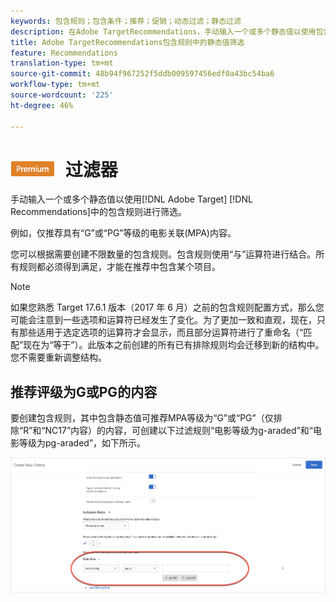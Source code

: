 ```yaml
---
keywords: 包含规则；包含条件；推荐；促销；动态过滤；静态过滤
description: 在Adobe TargetRecommendations，手动输入一个或多个静态值以使用包含规则进行筛选。
title: Adobe TargetRecommendations包含规则中的静态值筛选
feature: Recommendations
translation-type: tm+mt
source-git-commit: 48b94f967252f5ddb009597456edf0a43bc54ba6
workflow-type: tm+mt
source-wordcount: '225'
ht-degree: 46%

---
```



# ![PEF Tatic](/help/assets/premium.png) 过滤器

手动输入一个或多个静态值以使用[!DNL Adobe Target] [!DNL Recommendations]中的包含规则进行筛选。

例如，仅推荐具有“G”或“PG”等级的电影关联(MPA)内容。

您可以根据需要创建不限数量的包含规则。包含规则使用“与”运算符进行结合。所有规则都必须得到满足，才能在推荐中包含某个项目。

>[!NOTE]
>
>如果您熟悉 Target 17.6.1 版本（2017 年 6 月）之前的包含规则配置方式，那么您可能会注意到一些选项和运算符已经发生了变化。为了更加一致和直观，现在，只有那些适用于选定选项的运算符才会显示，而且部分运算符进行了重命名（“匹配”现在为“等于”）。此版本之前创建的所有已有排除规则均会迁移到新的结构中。您不需要重新调整结构。

## 推荐评级为G或PG的内容

要创建包含规则，其中包含静态值可推荐MPA等级为“G”或“PG”（仅排除“R”和“NC17”内容）的内容，可创建以下过滤规则“电影等级为g-araded”和“电影等级为pg-araded”，如下所示。

![电影评级示例](/help/c-recommendations/c-algorithms/assets/movies.png)

